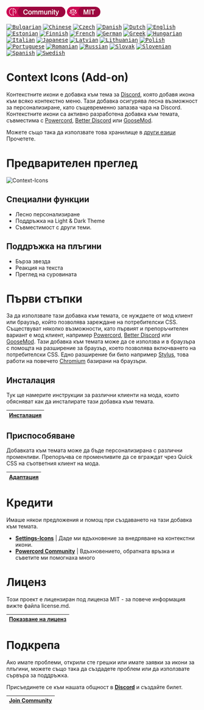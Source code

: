 [![Community](https://raw.githubusercontent.com/CorellanStoma/CorellanStoma/master/shields/community.png)](https://discord.gg/8W8E39Z)
[![License](https://raw.githubusercontent.com/CorellanStoma/CorellanStoma/master/shields/license.png)](https://github.com/CorellanStoma/Context-Icons/blob/main/license)

<kbd>[<img title="Bulgarian" alt="Bulgarian" src="https://corellanstoma.github.io/Assets/languages/bulgarian.png" width="40">](bulgarian.md)</kbd>
<kbd>[<img title="Chinese" alt="Chinese" src="https://corellanstoma.github.io/Assets/languages/chinese.png" width="40">](chinese.md)</kbd>
<kbd>[<img title="Czech" alt="Czech" src="https://corellanstoma.github.io/Assets/languages/czech.png" width="40">](czech.md)</kbd>
<kbd>[<img title="Danish" alt="Danish" src="https://corellanstoma.github.io/Assets/languages/danish.png" width="40">](danish.md)</kbd>
<kbd>[<img title="Dutch" alt="Dutch" src="https://corellanstoma.github.io/Assets/languages/dutch.png" width="40">](dutch.md)</kbd>
<kbd>[<img title="English" alt="English" src="https://corellanstoma.github.io/Assets/languages/english.png" width="40">](https://github.com/CorellanStoma/Context-Icons/blob/main/readme.md)</kbd>
<kbd>[<img title="Estonian" alt="Estonian" src="https://corellanstoma.github.io/Assets/languages/estonian.png" width="40">](estonian.md)</kbd>
<kbd>[<img title="Finnish" alt="Finnish" src="https://corellanstoma.github.io/Assets/languages/finnish.png" width="40">](finnish.md)</kbd>
<kbd>[<img title="French" alt="French" src="https://corellanstoma.github.io/Assets/languages/french.png" width="40">](french.md)</kbd>
<kbd>[<img title="German" alt="German" src="https://corellanstoma.github.io/Assets/languages/german.png" width="40">](german.md)</kbd>
<kbd>[<img title="Greek" alt="Greek" src="https://corellanstoma.github.io/Assets/languages/greek.png" width="40">](greek.md)</kbd>
<kbd>[<img title="Hungarian" alt="Hungarian" src="https://corellanstoma.github.io/Assets/languages/hungarian.png" width="40">](hungarian.md)</kbd>
<kbd>[<img title="Italian" alt="Italian" src="https://corellanstoma.github.io/Assets/languages/italian.png" width="40">](italian.md)</kbd>
<kbd>[<img title="Japanese" alt="Japanese" src="https://corellanstoma.github.io/Assets/languages/japanese.png" width="40">](japanese.md)</kbd>
<kbd>[<img title="Latvian" alt="Latvian" src="https://corellanstoma.github.io/Assets/languages/latvian.png" width="40">](latvian.md)</kbd>
<kbd>[<img title="Lithuanian" alt="Lithuanian" src="https://corellanstoma.github.io/Assets/languages/lithuanian.png" width="40">](lithuanian.md)</kbd>
<kbd>[<img title="Polish" alt="Polish" src="https://corellanstoma.github.io/Assets/languages/polish.png" width="40">](polish.md)</kbd>
<kbd>[<img title="Portuguese" alt="Portuguese" src="https://corellanstoma.github.io/Assets/languages/portuguese.png" width="40">](portuguese.md)</kbd>
<kbd>[<img title="Romanian" alt="Romanian" src="https://corellanstoma.github.io/Assets/languages/romanian.png" width="40">](romanian.md)</kbd>
<kbd>[<img title="Russian" alt="Russian" src="https://corellanstoma.github.io/Assets/languages/russian.png" width="40">](russian.md)</kbd>
<kbd>[<img title="Slovak" alt="Slovak" src="https://corellanstoma.github.io/Assets/languages/slovak.png" width="40">](slovak.md)</kbd>
<kbd>[<img title="Slovenian" alt="Slovenian" src="https://corellanstoma.github.io/Assets/languages/slovenian.png" width="40">](slovenian.md)</kbd>
<kbd>[<img title="Spanish" alt="Spanish" src="https://corellanstoma.github.io/Assets/languages/spanish.png" width="40">](.github/docs/spanish.md)</kbd>
<kbd>[<img title="Swedish" alt="Swedish" src="https://corellanstoma.github.io/Assets/languages/swedish.png" width="40">](swedish.md)</kbd>

# Context Icons (Add-on)

Контекстните икони е добавка към тема за [Discord](https://discord.com), която добавя икона към всяко контекстно меню. Тази добавка осигурява лесна възможност за персонализиране, като същевременно запазва чара на Discord. Контекстните икони са активно разработена добавка към темата, съвместима с [Powercord](https://github.com/powercord-org/powercord), [Better Discord](https://github.com/BetterDiscord/BetterDiscord) или [GooseMod](https://github.com/GooseMod/GooseMod).

Можете също така да използвате това хранилище в [други езици](.github/docs/translations.md) Прочетете.

# Предварителен преглед

![Context-Icons](https://user-images.githubusercontent.com/58918358/132392397-b4bd4368-dafb-48dc-aacb-6a73d12f54c3.png)

## Специални функции

* Лесно персонализиране
* Поддръжка на Light & Dark Theme
* Съвместимост с други теми.

## Поддръжка на плъгини

* Бърза звезда
* Реакция на текста
* Преглед на суровината

# Първи стъпки

За да използвате тази добавка към темата, се нуждаете от мод клиент или браузър, който позволява зареждане на потребителски CSS. Съществуват няколко възможности, като първият и препоръчителен вариант е мод клиент, например [Powercord](https://github.com/powercord-org/powercord), [Better Discord](https://github.com/BetterDiscord/BetterDiscord) или [GooseMod](https://github.com/GooseMod/GooseMod).
Тази добавка към темата може да се използва и в браузъра с помощта на разширение за браузър, което позволява включването на потребителски CSS. Едно разширение би било например [Stylus](https://github.com/openstyles/stylus), това работи на повечето [Chromium](https://github.com/chromium/chromium) базирани на браузъри.

## Инсталация

Тук ще намерите инструкции за различни клиенти на мода, които обясняват как да инсталирате тази добавка към темата.

|[Инсталация](https://github.com/CorellanStoma/Context-Icons/blob/main/.github/docs/02-installation/bulgarian.md)|
|---|

## Приспособяване

Добавката към темата може да бъде персонализирана с различни променливи. Препоръчва се променливите да се вграждат чрез Quick CSS на съответния клиент на мода.

|[Адаптация](https://github.com/CorellanStoma/Context-Icons/blob/main/.github/docs/03-customizazion/bulgarian.md)|
|---|

# Кредити

Имаше някои предложения и помощ при създаването на тази добавка към темата.

* [**Settings-Icons**](https://github.com/snappercord/Settings-Icons) | Даде ми вдъхновение за внедряване на контекстни икони.
* [**Powercord Community**](https://discord.gg/powercord) | Вдъхновението, обратната връзка и съветите ми помогнаха много

# Лиценз

Този проект е лицензиран под лиценза MIT - за повече информация вижте файла license.md.

|[Показване на лиценз](https://github.com/CorellanStoma/Context-Icons/blob/main/license)|
|---|

# Подкрепа

Ако имате проблеми, открили сте грешки или имате заявки за икони за плъгини, можете също така да създадете проблем или да използвате сървъра за поддръжка.

Присъединете се към нашата общност в [**Discord**](https://discord.com/) и създайте билет.

|[Join Community](https://discord.gg/8W8E39Z)|
|---|
